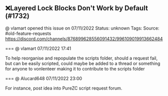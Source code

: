 ## ❌Layered Lock Blocks Don't Work by Default (#1732)
@ vlamart opened this issue on 07/11/2022
Status: unknown
Tags: 
Source: #old-feature-requests https://discord.com/channels/876899628556091432/996109019913662484


=== @ vlamart 07/11/2022 17:41

To help reorganise and repopulate the scripts folder, should a request fail, but can be easily scripted, could maybe be added to a thread or something for anyone to vonlenteer making it to contribute to the scripts folder

=== @ Alucard648 07/11/2022 23:00

For instance, post idea into PureZC script request forum.
